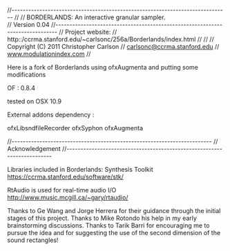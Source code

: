 //------------------------------------------------------------------------------
//
//     BORDERLANDS:  An interactive granular sampler.  
//          Version 0.04
//------------------------------------------------------------------------------
//  Project website:
//     http::/ccrma.stanford.edu/~carlsonc/256a/Borderlands/index.html
//
//
// Copyright (C) 2011  Christopher Carlson
// carlsonc@ccrma.stanford.edu
// www.modulationindex.com
//

Here is a fork of Borderlands using ofxAugmenta and putting some modifications

OF : 0.8.4

tested on OSX 10.9

External addons dependency :

ofxLibsndfileRecorder
ofxSyphon
ofxAugmenta

//------------------------------------------------------------------------
// Acknowledgement
//------------------------------------------------------------------------

Libraries included in Borderlands:
Synthesis Toolkit
https://ccrma.stanford.edu/software/stk/

RtAudio is used for real-time audio I/O
http://www.music.mcgill.ca/~gary/rtaudio/

Thanks to Ge Wang and Jorge Herrera for their guidance through the initial stages
of this project.  Thanks to Mike Rotondo his help in my early brainstorming discussions.
Thanks to Tarik Barri for encouraging me to pursue the idea and for suggesting the 
use of the second dimension of the sound rectangles!
